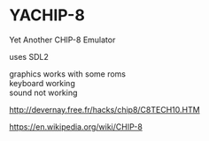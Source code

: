 # YACHIP-8


Yet Another CHIP-8 Emulator

uses SDL2

graphics works with some roms\
keyboard working\
sound not working

http://devernay.free.fr/hacks/chip8/C8TECH10.HTM

https://en.wikipedia.org/wiki/CHIP-8

